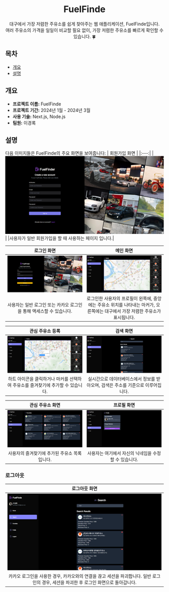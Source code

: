 <div align="center">
  <h1>FuelFinde</h1>
  <p>대구에서 가장 저렴한 주유소를 쉽게 찾아주는 웹 애플리케이션, FuelFinde입니다.<br>여러 주유소의 가격을 일일이 비교할 필요 없이, 가장 저렴한 주유소를 빠르게 확인할 수 있습니다. 🍀</p>
</div>

## 목차
  - [개요](#개요)
  - [설명](#설명)

## 개요
- **프로젝트 이름:** FuelFinde 
- **프로젝트 기간:** 2024년 1월 - 2024년 3월
- **사용 기술:** Next.js, Node.js
- **팀원:** 이경록

## 설명
다음 이미지들은 FuelFinde의 주요 화면을 보여줍니다:
| 회원가입 화면 |
|:---:|
|![회원가입 화면](image-7.png)|
|사용자가 일반 회원가입을 할 때 사용하는 페이지 입니다.|

| 로그인 화면 | 메인 화면 |
|:---:|:---:|
|![로그인 화면](image.png)|![메인 화면](image-1.png)|
|사용자는 일반 로그인 또는 카카오 로그인을 통해 액세스할 수 있습니다.|로그인한 사용자의 프로필이 왼쪽에, 중앙에는 주유소 위치를 나타내는 마커가, 오른쪽에는 대구에서 가장 저렴한 주유소가 표시됩니다.|

| 관심 주유소 등록 | 검색 화면 |
|:---:|:---:|
|![관심 주유소 등록](image-2.png)|![검색 화면](image-3.png)|
|하트 아이콘을 클릭하거나 마커를 선택하여 주유소를 즐겨찾기에 추가할 수 있습니다.|실시간으로 데이터베이스에서 정보를 받아오며, 검색은 주소를 기준으로 이루어집니다.|

| 관심 주유소 화면 | 프로필 화면 |
|:---:|:---:|
|![관심 주유소 화면](image-4.png)|![프로필 화면](image-5.png)|
|사용자의 즐겨찾기에 추가된 주유소 목록입니다.|사용자는 여기에서 자신의 닉네임을 수정할 수 있습니다.|

### 로그아웃
| 로그아웃 화면 |
|:---:|
|![로그아웃](image-3.png)|
|카카오 로그인을 사용한 경우, 카카오와의 연결을 끊고 세션을 파괴합니다. 일반 로그인의 경우, 세션을 파괴한 후 로그인 화면으로 돌아갑니다.|